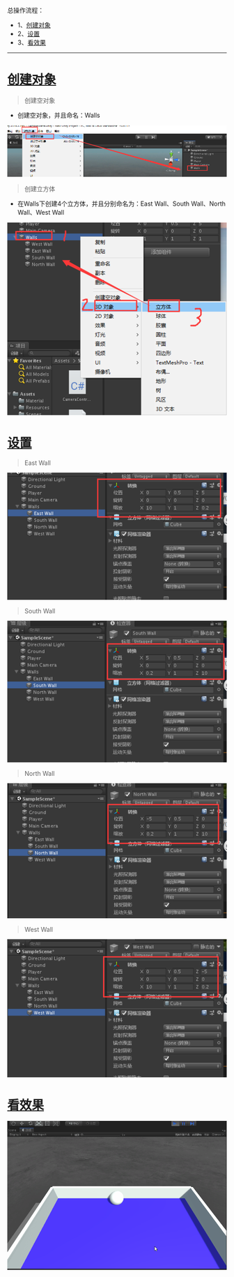 总操作流程：
- 1、[创建对象](#unity-01)
- 2、[设置](#unity-02)
- 3、[看效果](#unity-03)

***

# <a name="unity-01" href="#" >创建对象</a>

> 创建空对象

- 创建空对象，并且命名：Walls

![](image/3-1.png)

> 创建立方体

- 在Walls下创建4个立方体，并且分别命名为：East Wall、South Wall、North Wall、West Wall

![](image/3-2.png)

# <a name="unity-02" href="#" >设置</a>

> East Wall

![](image/3-3.png)

> South Wall

![](image/3-4.png)

> North Wall

![](image/3-5.png)

> West Wall

![](image/3-6.png)

# <a name="unity-03" href="#" >看效果</a>

![](image/3-7.gif)